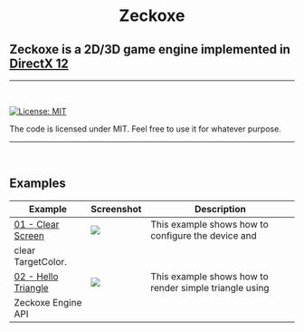 
<h1 align="center">
  Zeckoxe
  <br>
  
  ## Zeckoxe is a 2D/3D game engine implemented in [DirectX 12](https://docs.microsoft.com/en-us/windows/desktop/direct3d12/directx-12-programming-guide)
  
</h1>

<hr>


<br>

[![License: MIT](https://img.shields.io/badge/License-MIT-yellow.svg)](https://github.com/IZNITE/IZNITE-Engine/blob/master/LICENSE)

The code is licensed under MIT. Feel free to use it for whatever purpose.

<hr>
<br>



## Examples



| Example   | Screenshot  | Description          |
|------------|-------------|----------------------|
| [01 - Clear Screen](https://github.com/IZNITE/Zeckoxe/tree/master/Src/01-ClearScreen) | ![](https://github.com/FaberSan/Zeckoxe/blob/master/IMG/01-ClearScreen.PNG) | This example shows how to configure the device and 
clear TargetColor. |
| [02 - Hello Triangle](https://github.com/IZNITE/Zeckoxe/tree/master/Src/02-Triangle) | ![](https://github.com/FaberSan/Zeckoxe/blob/master/IMG/01-ClearScreen.PNG) | This example shows how to render simple triangle using 
Zeckoxe Engine API |
